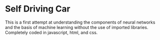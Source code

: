 # Self Driving Car
This is a first attempt at understanding the components of neural networks and the basis of machine learning without the use of imported libraries. Completely coded in javascript, html, and css.
